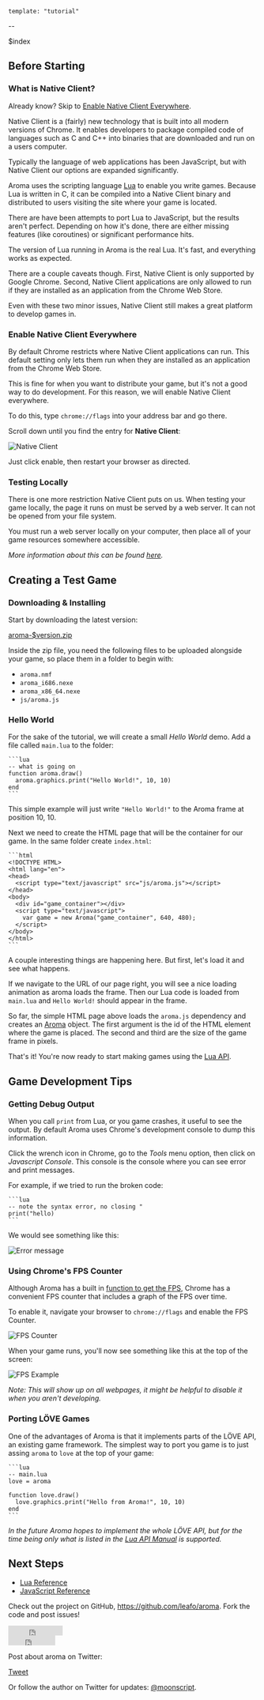     template: "tutorial"
--
<div class="index">$index</div>

## Before Starting

### What is Native Client?

Already know? Skip to [Enable Native Client Everywhere](#enable_native_client_everywhere).

Native Client is a (fairly) new technology that is built into all modern
versions of Chrome. It enables developers to package compiled code of languages
such as C and C++ into binaries that are downloaded and run on a users
computer.

Typically the language of web applications has been JavaScript, but with Native
Client our options are expanded significantly.

Aroma uses the scripting language [Lua][2] to enable you write games. Because Lua is
written in C, it can be compiled into a Native Client binary and distributed to
users visiting the site where your game is located.

There are have been attempts to port Lua to JavaScript, but the results aren't
perfect. Depending on how it's done, there are either missing features (like
coroutines) or significant performance hits.

The version of Lua running in Aroma is the real Lua. It's fast, and everything
works as expected.

There are a couple caveats though. First, Native Client is only supported by
Google Chrome. Second, Native Client applications are only allowed to run if
they are installed as an application from the Chrome Web Store.

Even with these two minor issues, Native Client still makes a great platform
to develop games in.

  [2]: http://www.lua.org

### Enable Native Client Everywhere

By default Chrome restricts where Native Client applications can run. This
default setting only lets them run when they are installed as an application
from the Chrome Web Store.

This is fine for when you want to distribute your game, but it's not a good way
to do development. For this reason, we will enable Native Client everywhere.

To do this, type `chrome://flags` into your address bar and go there.

Scroll down until you find the entry for **Native Client**:

<img src="$root/img/tutorial-1.png" alt="Native Client" />

Just click enable, then restart your browser as directed.

### Testing Locally

There is one more restriction Native Client puts on us. When testing your game
locally, the page it runs on must be served by a web server. It can not be
opened from your file system.

You must run a web server locally on your computer, then place all of your game
resources somewhere accessible.

*More information about this can be found
[here](https://developers.google.com/native-client/devguide/devcycle/running#Local).*


## Creating a Test Game

### Downloading & Installing

Start by downloading the latest version:

<div><a href="$root/bin/aroma-$version.zip">aroma-$version.zip</a></div>

Inside the zip file, you need the following files to be uploaded alongside your
game, so place them in a folder to begin with:

 * `aroma.nmf`
 * `aroma_i686.nexe`
 * `aroma_x86_64.nexe`
 * `js/aroma.js`

### Hello World

For the sake of the tutorial, we will create a small *Hello World* demo. Add a
file called `main.lua` to the folder:

    ```lua
    -- what is going on
    function aroma.draw()
      aroma.graphics.print("Hello World!", 10, 10)
    end
    ```

This simple example will just write `"Hello World!"` to the Aroma frame at
position 10, 10.

Next we need to create the HTML page that will be the container for our game.
In the same folder create `index.html`:

    ```html
    <!DOCTYPE HTML>
    <html lang="en">
    <head>
      <script type="text/javascript" src="js/aroma.js"></script>
    </head>
    <body>
      <div id="game_container"></div>
      <script type="text/javascript">
        var game = new Aroma("game_container", 640, 480);
      </script>
    </body>
    </html>
    ```

A couple interesting things are happening here. But first, let's load it and
see what happens.

If we navigate to the URL of our page right, you will see a nice loading
animation as aroma loads the frame. Then our Lua code is loaded from `main.lua`
and `Hello World!` should appear in the frame.

So far, the simple HTML page above loads the `aroma.js` dependency and creates
an [Aroma][5] object. The first argument is the id of the HTML element where the
game is placed. The second and third are the size of the game frame in pixels.

That's it! You're now ready to start making games using the [Lua API][4].

## Game Development Tips

### Getting Debug Output

When you call `print` from Lua, or you game crashes, it useful to see the
output. By default Aroma uses Chrome's development console to dump this
information.

Click the wrench icon in Chrome, go to the *Tools* menu option, then click on
*Javascript Console*. This console is the console where you can see error and
print messages.

For example, if we tried to run the broken code:

	```lua
	-- note the syntax error, no closing "
	print("hello)
	```
We would see something like this:

<img src="http://leafo.net/shotsnb/2012-05-12_11-45-39.png" alt="Error message" />

### Using Chrome's FPS Counter

Although Aroma has a built in [function to get the FPS][6], Chrome has a
convenient FPS counter that includes a graph of the FPS over time.

To enable it, navigate your browser to `chrome://flags` and enable the FPS Counter.

<img src="http://leafo.net/shotsnb/2012-05-12_11-50-51.png" alt="FPS Counter" />

When your game runs, you'll now see something like this at the top of the screen:

<img src="http://leafo.net/shotsnb/2012-05-12_11-51-48.png" alt="FPS Example" />

*Note: This will show up on all webpages, it might be helpful to disable it
when you aren't developing.*

### Porting LÖVE Games

One of the advantages of Aroma is that it implements parts of the LÖVE API, an
existing game framework. The simplest way to port you game is to just assing
`aroma` to `love` at the top of your game:

    ```lua
    -- main.lua
    love = aroma

    function love.draw()
      love.graphics.print("Hello from Aroma!", 10, 10)
    end
    ```
*In the future Aroma hopes to implement the whole LÖVE API, but for the time
being only what is listed in the [Lua API Manual][4] is supported.*

## Next Steps

 * [Lua Reference][4]
 * [JavaScript Reference][3]

Check out the project on GitHub, <https://github.com/leafo/aroma>. Fork the code and post issues!

<div class="github-buttons">
<iframe src="http://markdotto.github.com/github-buttons/github-btn.html?user=leafo&repo=aroma&type=watch&count=true" allowtransparency="true" frameborder="0" scrolling="0" width="110px" height="20px"></iframe>
<br />
<iframe src="http://markdotto.github.com/github-buttons/github-btn.html?user=leafo&repo=aroma&type=fork&count=true" allowtransparency="true" frameborder="0" scrolling="0" width="95px" height="20px"></iframe>
</div>

Post about aroma on Twitter:

<a href="https://twitter.com/share" class="twitter-share-button" data-url="http://leafo.net/aroma/" data-text="Aroma - The Native Client Game engine powered by Lua" data-count="horizontal" data-via="moonscript">Tweet</a><script type="text/javascript" src="//platform.twitter.com/widgets.js"></script>

Or follow the author on Twitter for updates: [@moonscript](http://twitter.com/moonscript).

 [3]: ./js_reference.html
 [4]: ./reference.html
 [5]: ./js_reference.html#aroma.js.Aroma
 [6]: ./reference.html#aroma.timer.getFPS

